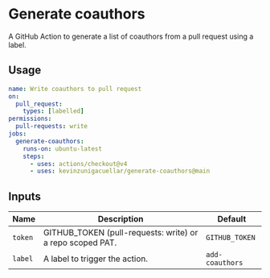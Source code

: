 # Generate coauthors

A GitHub Action to generate a list of coauthors from a pull request using a label.

## Usage

```yaml
name: Write coauthors to pull request
on:
  pull_request:
    types: [labelled]
permissions:
  pull-requests: write
jobs:
  generate-coauthors:
    runs-on: ubuntu-latest
    steps:
      - uses: actions/checkout@v4
      - uses: kevinzunigacuellar/generate-coauthors@main
```

## Inputs

| Name    | Description                                               | Default         |
| ------- | --------------------------------------------------------- | --------------- |
| `token` | GITHUB_TOKEN (pull-requests: write) or a repo scoped PAT. | `GITHUB_TOKEN`  |
| `label` | A label to trigger the action.                            | `add-coauthors` |
